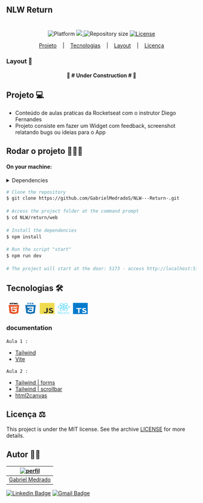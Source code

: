 ## NLW Return

<h1 align="center">
</h1>

<p align="center">
    <img alt="Platform" src="https://img.shields.io/static/v1?label=Platform&message=Mobile/PC&color=8257e6&labelColor=#">
    <a href="">
        <img src="https://img.shields.io/badge/NLW-Return-8257e6?&labelColor=#"></img>
    </a>
    <img alt="Repository size" src="https://img.shields.io/github/repo-size/GabrielMedradoS/NLW---Return-?color=8257e6&labelColor=#">
    <a href="">
        <img alt="License" src="https://img.shields.io/static/v1?label=License&message=MIT&color=8257e6&labelColor=#">
    </a>
</p>

<p align="center">
    <a href="#projeto-">Projeto</a> &nbsp;&nbsp;&nbsp;|&nbsp;&nbsp;&nbsp;
    <a href="#tecnologias-">Tecnologias</a> &nbsp;&nbsp;&nbsp;|&nbsp;&nbsp;&nbsp;
    <a href="#layout-">Layout</a> &nbsp;&nbsp;&nbsp;|&nbsp;&nbsp;&nbsp;
    <a href="#licença-%EF%B8%8F">Licença</a>
</p>

### Layout 🚧

<h4 align="center"> 🚧 # Under Construction # 🚧</h1>

## Projeto 💻

- Conteúdo de aulas praticas da Rocketseat com o instrutor Diego Fernandes
- Projeto consiste em fazer um Widget com feedback, screenshot relatando bugs ou ideias para o App

## Rodar o projeto 🚴🏻‍♂️

#### On your machine:

<details>
    <summary>Dependencies</summary>

```json
  "dependencies": {
    "@headlessui/react": "^1.6.6",
    "phosphor-react": "^1.4.1",
    "react": "^18.2.0",
    "react-dom": "^18.2.0"
  },
  "devDependencies": {
    "@tailwindcss/forms": "^0.5.2",
    "@types/react": "^18.0.15",
    "@types/react-dom": "^18.0.6",
    "@vitejs/plugin-react": "^2.0.0",
    "autoprefixer": "^10.4.8",
    "postcss": "^8.4.16",
    "tailwind-scrollbar": "^1.3.1",
    "tailwindcss": "^3.1.8",
    "typescript": "^4.6.4",
    "vite": "^3.0.9"
  }
```

</details>

```bash
# Clone the repository
$ git clone https://github.com/GabrielMedradoS/NLW---Return-.git

# Access the project folder at the command prompt
$ cd NLW/return/web

# Install the dependencies
$ npm install

# Run the script "start"
$ npm run dev

# The project will start at the door: 5173 - access http://localhost:5173
```

## Tecnologias 🛠

<div>
  <img src="https://raw.githubusercontent.com/devicons/devicon/master/icons/html5/html5-original-wordmark.svg" alt="html5"  height="30" width="40"/>
  <img src="https://raw.githubusercontent.com/devicons/devicon/master/icons/css3/css3-plain-wordmark.svg" alt="css3"  height="30" width="40"/>
  <img src="https://raw.githubusercontent.com/devicons/devicon/master/icons/javascript/javascript-original.svg" alt="javascript" height="30" width="40"/>
  <img src="https://raw.githubusercontent.com/devicons/devicon/master/icons/react/react-original-wordmark.svg" alt="react" height="30" width="40"/>
  <img src="https://raw.githubusercontent.com/devicons/devicon/master/icons/typescript/typescript-original.svg"
  alt="typescript" height="30" width="40"/>
</div>

### documentation

`Aula 1 :`

- [Tailwind](https://tailwindcss.com/)
- [Vite](https://vitejs.dev/)

`Aula 2 :`

- [Tailwind | forms](https://github.com/tailwindlabs/tailwindcss-forms)
- [Tailwind | scrollbar](https://www.npmjs.com/package/tailwind-scrollbar)
- [html2canvas](https://html2canvas.hertzen.com/)

## Licença ⚖️

This project is under the MIT license. See the archive [LICENSE]() for more details.

## Autor ✍🏾

| <a href="https://github.com/gabrielmedrados/"><img src="https://user-images.githubusercontent.com/73303001/126536001-655e3cbd-facd-4de1-992f-b8d9d3656ace.jpg" width="100" alt="perfil"/><br>
| :-------------------------: |
| <a href="https://github.com/gabrielmedrados/"> Gabriel Medrado |</a> |

[![Linkedin Badge](https://img.shields.io/badge/-GabrielMedrado-blue?style=flat-square&logo=Linkedin&logoColor=white)](https://www.linkedin.com/in/gabriel-medrado-de-souza-9a30b3206/)
[![Gmail Badge](https://img.shields.io/badge/-gabriel.medradoo@hotmail.com-1769ff?style=flat-square&logo=Gmail&logoColor=white)](mailto:gabriel.medradoo@hotmail.com)
